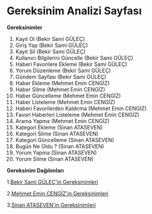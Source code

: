 # Gereksinim Analizi Sayfası 

**Gereksinimler**
1. Kayıt Ol (Bekir Sami GÜLEÇ)
2. Giriş Yap (Bekir Sami GÜLEÇ)
3. Kayıt Sil (Bekir Sami GÜLEÇ)
4. Kullanıcı Bilgilerini Güncelle (Bekir Sami GÜLEÇ)
5. Haberi Favorilere Ekleme (Bekir Sami GÜLEÇ)
6. Yorum Düzenleme (Bekir Sami GÜLEÇ)
7. Gündem Sayfası (Bekir Sami GÜLEÇ)
8. Haber Ekleme (Mehmet Emin CENGİZ)
9. Haber Silme (Mehmet Emin CENGİZ)
10. Haber Güncelleme (Mehmet Emin CENGİZ)
11. Haber Listeleme (Mehmet Emin CENGİZ)
12. Haberi Favorilerden Kaldırma (Mehmet Emin CENGİZ)
13. Favori Haberleri Listeleme (Mehmet Emin CENGİZ)
14. Arama Yapma (Mehmet Emin CENGİZ)
15. Kategori Ekleme (Sinan ATASEVEN)
16. Kategori Silme (Sinan ATASEVEN)
17. Kategori Güncelleme (Sinan ATASEVEN)
18. Bugün Ne Oldu ? (Sinan ATASEVEN)
19. Yorum Yapma (Sinan ATASEVEN)
20. Yorum Silme (Sinan ATASEVEN)

**Gereksinim Dağılımları**

1.[Bekir Sami GÜLEÇ'in Gereksinimleri](BSGgereksinimler.md)

2.[Mehmet Emin CENGİZ'in Gereksinimleri](MECGEREKSİNİMLER.md)

3.[Sinan ATASEVEN'in Gereksinimleri](SAgereksinimler.md)
